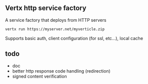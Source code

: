## Vertx http service factory

A service factory that deploys from HTTP servers

```
vertx run https://myserver.net/myverticle.zip
```

Supports basic auth, client configuration (for ssl, etc...), local cache


## todo

- doc
- better http response code handling (redirection)
- signed content verification
